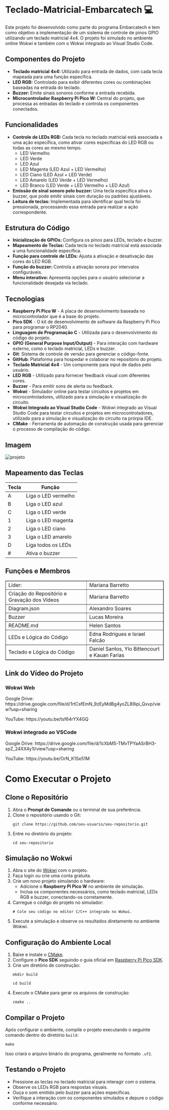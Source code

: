 ﻿<h1>Teclado-Matricial-Embarcatech 💻</h1> 

<p>Este projeto foi desenvolvido como parte do programa Embarcatech e tem como objetivo a implementação de um sistema de controle de pinos GPIO utilizando um teclado matricial 4x4. O projeto foi simulado no ambiente online Wokwi e também com o Wokwi integrado ao Visual Studio Code.</p>

<h2>Componentes do Projeto</h2>

<ul>
  <li><strong>Teclado matricial 4x4: </strong>Utilizado para entrada de dados, com cada tecla mapeada para uma função específica.</li>
  <li><strong>LED RGB:</strong> Controlado para exibir diferentes cores ou combinações baseadas na entrada do teclado.</li>
  <li><strong>Buzzer: </strong>Emite sinais sonoros conforme a entrada recebida.</li>
  <li><strong>Microcontrolador Raspberry Pi Pico W: </strong>Central do projeto, que processa as entradas do teclado e controla os componentes conectados.</li>
</ul> 

<h2>Funcionalidades</h2>

<ul>
	<li><strong>Controle de LEDs RGB:  </strong>Cada tecla no 		teclado matricial está associada a uma ação específica, como 		ativar cores específicas do LED RGB ou todas as cores ao 		mesmo tempo.
	<ul>
      <li>LED Vermelho</li>
      <li>LED Verde</li>
	  <li>LED Azul</li>
	  <li>LED Magenta (LED Azul + LED Vermelho) </li>
	  <li>LED Ciano (LED Azul + LED Verde)</li>
	  <li>LED Amarelo (LED Verde + LED Vermelho)</li>
	  <li>LED Branco (LED Verde + LED Vermelho + LED Azul)</li>
    </ul>
	</li>
	<li><strong>Emissão de sinal sonoro pelo buzzer: </strong>Uma tecla específica ativa o buzzer, que pode emitir sinais com duração ou padrões ajustáveis.
	</li>
	<li><strong>Leitura de teclas: </strong>Implementada para identificar qual tecla foi pressionada, processando essa entrada para realizar a ação correspondente.</li>	
</ul>

<h2>Estrutura do Código</h2>

<ul>
	<li><strong>Inicialização de GPIOs: </strong>Configura os pinos para LEDs, teclado e buzzer.</li>
	<li><strong>Mapeamento de Teclas: </strong>Cada tecla no teclado matricial está associada a uma funcionalidade específica.</li>
	<li><strong>Função para controle de LEDs: </strong>Ajusta a ativação e desativação das cores do LED RGB.</li>
	<li><strong>Função do buzzer: </strong>Controla a ativação sonora por intervalos configuráveis.</li>
	<li><strong>Menu interativo: </strong>Apresenta opções para o usuário selecionar a funcionalidade desejada via teclado.</li>
</ul>

<h2>Tecnologias</h2>
<ul>
  <li><strong>Raspberry Pi Pico W</strong> - A placa de desenvolvimento baseada no microcontrolador que é a base do projeto.</li>
  <li><strong>Pico SDK</strong> - O kit de desenvolvimento de software da Raspberry Pi Pico para programar o RP2040.</li>
  <li><strong>Linguagem de Programação C</strong> - Utilizada para o desenvolvimento do código do projeto.</li>
  <li><strong>GPIO (General Purpose Input/Output)</strong> - Para interação com hardware externo, como o teclado matricial, LEDs e buzzer.</li>
   <li><strong>Git</strong>: Sistema de controle de versão para gerenciar o código-fonte.</li>
   <li><strong>GitHub</strong>: Plataforma para hospedar e colaborar no repositório do projeto.</li>
  <li><strong>Teclado Matricial 4x4</strong> - Um componente para input de dados pelo usuário.</li>
  <li><strong>LED RGB</strong> - Utilizado para fornecer feedback visual com diferentes cores.</li>
  <li><strong>Buzzer</strong> - Para emitir sons de alerta ou feedback.</li>
  <li><strong>Wokwi</strong> - Simulador online para testar circuitos e projetos em microcontroladores, utilizado para a simulação e visualização do circuito.</li>
<li><strong>Wokwi Integrado ao Visual Studio Code</strong> - Wokwi integrado ao Visual Studio Code para testar circuitos e projetos em microcontroladores, utilizado para a simulação e visualização do circuito na prórpia IDE.</li>
  <li><strong>CMake</strong> - Ferramenta de automação de construção usada para gerenciar o processo de compilação do código.</li>
 </ul>

<h2>Imagem</h2>
   
  ![projeto](https://github.com/user-attachments/assets/be11d601-343a-49a1-b04c-38634f7452c8)

  <h2>Mapeamento das Teclas</h2>

  <table>
  <thead>
    <tr>
      <th>Tecla</th>
      <th>Função</th>
    </tr>
  </thead>
  <tbody>
    <tr>
      <td>A</td>
      <td>Liga o LED vermelho</td>
    </tr>
    <tr>
      <td>B</td>
      <td>Liga o LED azul</td>
    </tr>
    <tr>
      <td>C</td>
      <td>Liga o LED verde</td>
    </tr>
     <tr>
	<td>1</td>
        <td>Liga o LED magenta</td>
    </tr>
     <tr>
	 <td>2</td>
	 <td>Liga o LED ciano</td>
    </tr>
    <tr>
	<td>3</td>
	<td>Liga o LED amarelo</td>
   </tr>
    <tr>
      <td>D</td>
      <td>Liga todos os LEDs</td>
    </tr> 	
     <tr>
      <td>#</td>
      <td>Ativa o buzzer</td>
      </tr>
  </tbody>
</table>

<h2>Funções e Membros</h2>
<table border="1">
    <tr>
        <td>Líder: </td>
        <td>Mariana Barretto</td>
    </tr>
	 </tr>
       <tr>
        <td>Criação do Repositório e Gravação dos Vídeos</td>
        <td>Mariana Barretto</td>
    </tr>
    <tr>
        <td> Diagram.json</td>
        <td>Alexandro Soares</td>
    </tr>
        <tr>
        <td>Buzzer</td>
        <td>Lucas Moreira</td>
    </tr>
    <tr>
        <td>README.md</td>
        <td>Helen Santos</td>
    </tr>
        <tr>
        <td>LEDs e Lógica do Código</td>
        <td>Edna Rodrigues e Israel Falcão</td>   
    <tr>
        <td>Teclado e Lógica do Código</td>
        <td>Daniel Santos, Ylo Bittencourt e Kauan Farias</td>
    </tr>
   </table>

<h2>Link do Vídeo do Projeto</h2>

<h3>Wokwi Web</h3>
<p>Google Drive: https://drive.google.com/file/d/1rtCsfEmN_9zEyMdBg4yoZL89ipi_Qxvp/view?usp=sharing</p>

<p>YouTube: https://youtu.be/tsf64rYX4GQ</p>

<h3>Wokwi integrado ao VSCode</h3>

<p>Google Drive: https://drive.google.com/file/d/1cXbM5-TMvTPYaASrBH3-spZ_24XX4y1l/view?usp=sharing</p>
<p>YouTube: https://youtu.be/OrN_K1Se51M</p>

   <h1>Como Executar o Projeto</h1>
        <h2>Clone o Repositório</h2>
    <ol>
        <li>Abra o <strong>Prompt de Comando</strong> ou o terminal de sua preferência.</li>
        <li>Clone o repositório usando o Git:
            <pre><code>git clone https://github.com/seu-usuario/seu-repositorio.git</code></pre>
        </li>
        <li>Entre no diretório do projeto:
            <pre><code>cd seu-repositorio</code></pre>
        </li>
    </ol>
    <h2>Simulação no Wokwi</h2>
    <ol>
        <li>Abra o site do <a href="https://wokwi.com/projects/420556179718893569" target="_blank">Wokwi</a> com o projeto.</li>
        <li>Faça login ou crie uma conta gratuita.</li>
        <li>Crie um novo projeto simulando o hardware:
            <ul>
                <li>Adicione o <strong>Raspberry Pi Pico W</strong> no ambiente de simulação.</li>
                <li>Inclua os componentes necessários, como teclado matricial, LEDs RGB e buzzer, conectando-os corretamente.</li>
            </ul>
        </li>
        <li>Carregue o código do projeto no simulador:
            <pre><code># Cole seu código no editor C/C++ integrado no Wokwi.</code></pre>
        </li>
        <li>Execute a simulação e observe os resultados diretamente no ambiente Wokwi.</li>
    </ol>
    <h2>Configuração do Ambiente Local</h2>
    <ol>
        <li>Baixe e instale o <a href="https://cmake.org/download/" target="_blank">CMake</a>.</li>
        <li>Configure o <strong>Pico SDK</strong> seguindo o guia oficial em 
            <a href="https://datasheets.raspberrypi.com/pico/raspberry-pi-pico-c-sdk.pdf" target="_blank">
                Raspberry Pi Pico SDK</a>.
        </li>
        <li>Crie um diretório de construção:
            <pre><code>mkdir build</code></pre>
            <pre><code>cd build</code></pre>
        </li>
        <li>Execute o CMake para gerar os arquivos de construção:
            <pre><code>cmake ..</code></pre>
        </li>
    </ol>
    <h2>Compilar o Projeto</h2>
    <p>Após configurar o ambiente, compile o projeto executando o seguinte comando dentro do diretório <code>build</code>:</p>
    <pre><code>make</code></pre>
    <p>Isso criará o arquivo binário do programa, geralmente no formato <code>.uf2</code>.</p>
   <h2>Testando o Projeto</h2>
    <ul>
        <li>Pressione as teclas no teclado matricial para interagir com o sistema.</li>
        <li>Observe os LEDs RGB para respostas visuais.</li>
        <li>Ouça o som emitido pelo buzzer para ações específicas.</li>
        <li>Verifique a interação com os componentes simulados e depure o código conforme necessário.</li>
    </ul>



